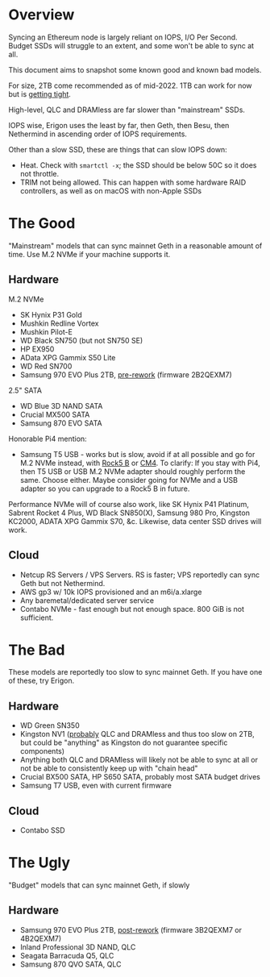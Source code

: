 # Overview

Syncing an Ethereum node is largely reliant on IOPS, I/O Per Second. Budget SSDs will struggle to an extent, and some won't be able to sync at all.

This document aims to snapshot some known good and known bad models. 

For size, 2TB come recommended as of mid-2022. 1TB can work for now but is [getting tight](https://gist.github.com/yorickdowne/e4b271e1cbe8c8873884e08705084362).

High-level, QLC and DRAMless are far slower than "mainstream" SSDs.

IOPS wise, Erigon uses the least by far, then Geth, then Besu, then Nethermind in ascending order of IOPS requirements.

Other than a slow SSD, these are things that can slow IOPS down:
- Heat. Check with `smartctl -x`; the SSD should be below 50C so it does not throttle.
- TRIM not being allowed. This can happen with some hardware RAID controllers, as well as on macOS with non-Apple SSDs

# The Good

"Mainstream" models that can sync mainnet Geth in a reasonable amount of time. Use M.2 NVMe if your machine supports it.

## Hardware

M.2 NVMe
- SK Hynix P31 Gold
- Mushkin Redline Vortex
- Mushkin Pilot-E
- WD Black SN750 (but not SN750 SE)
- HP EX950
- AData XPG Gammix S50 Lite
- WD Red SN700
- Samsung 970 EVO Plus 2TB, [pre-rework](https://www.tomshardware.com/news/samsung-is-swapping-ssd-parts-too) (firmware 2B2QEXM7)

2.5" SATA
- WD Blue 3D NAND SATA
- Crucial MX500 SATA
- Samsung 870 EVO SATA

Honorable Pi4 mention:

- Samsung T5 USB - works but is slow, avoid if at all possible and go for M.2 NVMe instead, with [Rock5 B](https://ameridroid.com/products/rock5-model-b) or [CM4](https://thepihut.com/products/pci-e-to-m-2-adapter-for-raspberry-pi-cm4-io-board). To clarify: If you stay with Pi4, then T5 USB or USB M.2 NVMe adapter should roughly perform the same. Choose either. Maybe consider going for NVMe and a USB adapter so you can upgrade to a Rock5 B in future.

Performance NVMe will of course also work, like SK Hynix P41 Platinum, Sabrent Rocket 4 Plus, WD Black SN850(X), Samsung 980 Pro, Kingston KC2000, ADATA XPG Gammix S70, &c. Likewise, data center SSD drives will work.

## Cloud

- Netcup RS Servers / VPS Servers. RS is faster; VPS reportedly can sync Geth but not Nethermind.
- AWS gp3 w/ 10k IOPS provisioned and an m6i/a.xlarge
- Any baremetal/dedicated server service
- Contabo NVMe - fast enough but not enough space. 800 GiB is not sufficient.

# The Bad

These models are reportedly too slow to sync mainnet Geth. If you have one of these, try Erigon.

## Hardware

- WD Green SN350
- Kingston NV1 ([probably](https://www.techpowerup.com/290339/psa-kingston-nv1-ssd-comes-with-a-hardware-spec-lottery-tlc-or-qlc-smi-or-phison) QLC and DRAMless and thus too slow on 2TB, but could be "anything" as Kingston do not guarantee specific components)
- Anything both QLC and DRAMless will likely not be able to sync at all or not be able to consistently keep up with "chain head"
- Crucial BX500 SATA, HP S650 SATA, probably most SATA budget drives
- Samsung T7 USB, even with current firmware

## Cloud

- Contabo SSD

# The Ugly

"Budget" models that can sync mainnet Geth, if slowly

## Hardware

- Samsung 970 EVO Plus 2TB, [post-rework](https://www.tomshardware.com/news/samsung-is-swapping-ssd-parts-too) (firmware 3B2QEXM7 or 4B2QEXM7) 
- Inland Professional 3D NAND, QLC
- Seagata Barracuda Q5, QLC
- Samsung 870 QVO SATA, QLC
